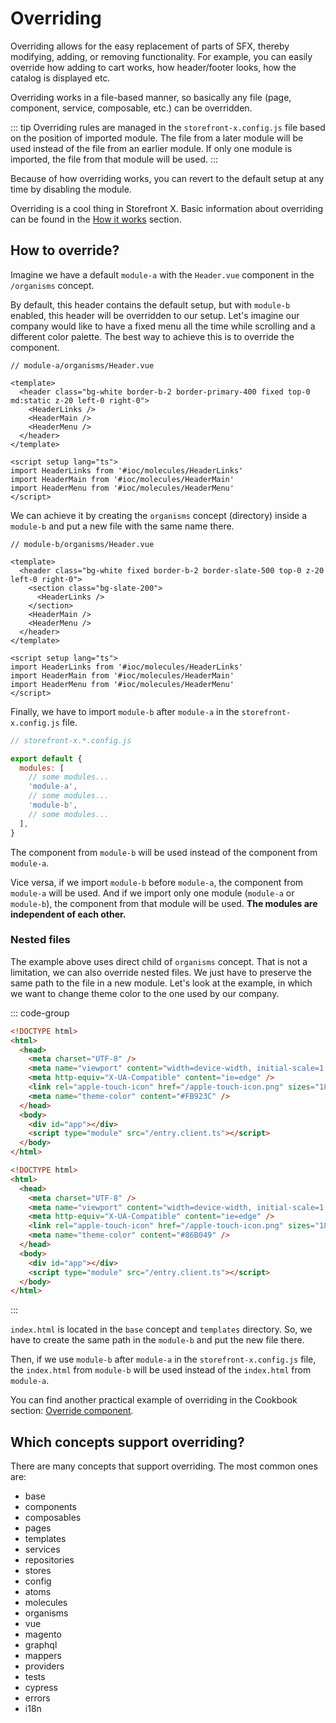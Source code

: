 # Overriding

Overriding allows for the easy replacement of parts of SFX, thereby modifying, adding, or removing functionality. For example, you can easily override how adding to cart works, how header/footer looks, how the catalog is displayed etc.

Overriding works in a file-based manner, so basically any file (page, component, service, composable, etc.) can be overridden.

::: tip
Overriding rules are managed in the `storefront-x.config.js` file based on the position of imported module. The file from a later module will be used instead of the file from an earlier module. If only one module is imported, the file from that module will be used.
:::

Because of how overriding works, you can revert to the default setup at any time by disabling the module.

Overriding is a cool thing in Storefront X. Basic information about overriding can be found in the [How it works](/getting-started/how-it-works#overriding) section.

## How to override?

Imagine we have a default `module-a` with the `Header.vue` component in the `/organisms` concept.

By default, this header contains the default setup, but with `module-b` enabled, this header will be overridden to our setup. Let's imagine our company would like to have a fixed menu all the time while scrolling and a different color palette. The best way to achieve this is to override the component.

```vue
// module-a/organisms/Header.vue

<template>
  <header class="bg-white border-b-2 border-primary-400 fixed top-0 md:static z-20 left-0 right-0">
    <HeaderLinks />
    <HeaderMain />
    <HeaderMenu />
  </header>
</template>

<script setup lang="ts">
import HeaderLinks from '#ioc/molecules/HeaderLinks'
import HeaderMain from '#ioc/molecules/HeaderMain'
import HeaderMenu from '#ioc/molecules/HeaderMenu'
</script>
```

We can achieve it by creating the `organisms` concept (directory) inside a `module-b` and put a new file with the same name there.

```vue
// module-b/organisms/Header.vue

<template>
  <header class="bg-white fixed border-b-2 border-slate-500 top-0 z-20 left-0 right-0">
    <section class="bg-slate-200">
      <HeaderLinks />
    </section>
    <HeaderMain />
    <HeaderMenu />
  </header>
</template>

<script setup lang="ts">
import HeaderLinks from '#ioc/molecules/HeaderLinks'
import HeaderMain from '#ioc/molecules/HeaderMain'
import HeaderMenu from '#ioc/molecules/HeaderMenu'
</script>
```

Finally, we have to import `module-b` after `module-a` in the `storefront-x.config.js` file.

```js
// storefront-x.*.config.js

export default {
  modules: [
    // some modules...
    'module-a',
    // some modules...
    'module-b',
    // some modules...
  ],
}
```

The component from `module-b` will be used instead of the component from `module-a`.

Vice versa, if we import `module-b` before `module-a`, the component from `module-a` will be used. And if we import only one module (`module-a` or `module-b`), the component from that module will be used. **The modules are independent of each other.**

### Nested files

The example above uses direct child of `organisms` concept. That is not a limitation, we can also override nested files. We just have to preserve the same path to the file in a new module. Let's look at the example, in which we want to change theme color to the one used by our company.

::: code-group

```html [module-a/base/templates/index.html]
<!DOCTYPE html>
<html>
  <head>
    <meta charset="UTF-8" />
    <meta name="viewport" content="width=device-width, initial-scale=1.0, maximum-scale=2.0, minimum-scale=1.0" />
    <meta http-equiv="X-UA-Compatible" content="ie=edge" />
    <link rel="apple-touch-icon" href="/apple-touch-icon.png" sizes="180x180" />
    <meta name="theme-color" content="#FB923C" />
  </head>
  <body>
    <div id="app"></div>
    <script type="module" src="/entry.client.ts"></script>
  </body>
</html>
```

```html [module-b/base/templates/index.html]
<!DOCTYPE html>
<html>
  <head>
    <meta charset="UTF-8" />
    <meta name="viewport" content="width=device-width, initial-scale=1.0, maximum-scale=2.0, minimum-scale=1.0" />
    <meta http-equiv="X-UA-Compatible" content="ie=edge" />
    <link rel="apple-touch-icon" href="/apple-touch-icon.png" sizes="180x180" />
    <meta name="theme-color" content="#86B049" />
  </head>
  <body>
    <div id="app"></div>
    <script type="module" src="/entry.client.ts"></script>
  </body>
</html>
```

:::

`index.html` is located in the `base` concept and `templates` directory. So, we have to create the same path in the `module-b` and put the new file there.

Then, if we use `module-b` after `module-a` in the `storefront-x.config.js` file, the `index.html` from `module-b` will be used instead of the `index.html` from `module-a`.

You can find another practical example of overriding in the Cookbook section: [Override component](/cookbook/override-component).

## Which concepts support overriding?

There are many concepts that support overriding. The most common ones are:

- base
- components
- composables
- pages
- templates
- services
- repositories
- stores
- config
- atoms
- molecules
- organisms
- vue
- magento
- graphql
- mappers
- providers
- tests
- cypress
- errors
- i18n

